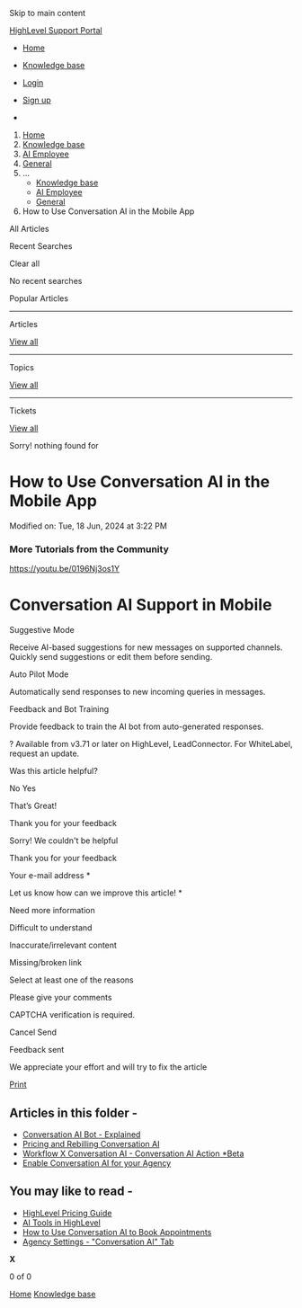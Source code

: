 Skip to main content

[ HighLevel Support Portal ](https://help.gohighlevel.com)

  * [ Home ](/support/home)
  * [ Knowledge base ](/support/solutions)

  * [Login](/support/login)
  * [Sign up](/support/signup)
  * 

  1. [Home](/support/home)
  2. [Knowledge base](/support/solutions)
  3. [AI Employee](/support/solutions/155000000184)
  4. [General](/support/solutions/folders/155000000931)
  5. ... 
     * [Knowledge base](/support/solutions)
     * [AI Employee](/support/solutions/155000000184)
     * [General](/support/solutions/folders/155000000931)
  6. How to Use Conversation AI in the Mobile App

All  Articles 

Recent Searches

Clear all

No recent searches

Popular Articles

* * *

Articles

[View all](/support/search/solutions)

* * *

Topics

[View all](/support/search/topics)

* * *

Tickets

[View all](/support/search/tickets)

Sorry! nothing found for   

# How to Use Conversation AI in the Mobile App

Modified on: Tue, 18 Jun, 2024 at 3:22 PM

### **More Tutorials from the Community**

<https://youtu.be/0196Nj3os1Y>

# Conversation AI Support in Mobile

Suggestive Mode

Receive AI-based suggestions for new messages on supported channels. Quickly send suggestions or edit them before sending.

Auto Pilot Mode

Automatically send responses to new incoming queries in messages.

Feedback and Bot Training

Provide feedback to train the AI bot from auto-generated responses.

? Available from v3.71 or later on HighLevel, LeadConnector. For WhiteLabel, request an update.

Was this article helpful?

No  Yes 

That’s Great!

Thank you for your feedback

Sorry! We couldn't be helpful

Thank you for your feedback

Your e-mail address *

Let us know how can we improve this article! *

Need more information 

Difficult to understand 

Inaccurate/irrelevant content 

Missing/broken link 

Select at least one of the reasons 

Please give your comments 

CAPTCHA verification is required. 

Cancel  Send 

Feedback sent

We appreciate your effort and will try to fix the article

[Print](javascript:print\(\))

## Articles in this folder -

  * [Conversation AI Bot - Explained](/support/solutions/articles/155000001335-conversation-ai-bot-explained)
  * [Pricing and Rebilling Conversation AI](/support/solutions/articles/155000001357-pricing-and-rebilling-conversation-ai)
  * [Workflow X Conversation AI - Conversation AI Action *Beta](/support/solutions/articles/155000001358-workflow-x-conversation-ai-conversation-ai-action-beta)
  * [Enable Conversation AI for your Agency](/support/solutions/articles/155000001361-enable-conversation-ai-for-your-agency)

## You may like to read -

  * [HighLevel Pricing Guide](/support/solutions/articles/155000001156-highlevel-pricing-guide)
  * [AI Tools in HighLevel](/support/solutions/articles/155000002166-ai-tools-in-highlevel)
  * [How to Use Conversation AI to Book Appointments](/support/solutions/articles/155000000210-how-to-use-conversation-ai-to-book-appointments)
  * [Agency Settings - "Conversation AI" Tab](/support/solutions/articles/155000002823-agency-settings-conversation-ai-tab)

**X**

0 of 0 []()

[Home](/support/home) [Knowledge base](/support/solutions)
